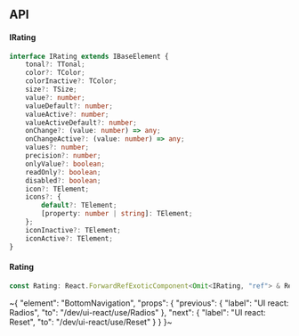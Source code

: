 

## API

#### IRating

```ts
interface IRating extends IBaseElement {
    tonal?: TTonal;
    color?: TColor;
    colorInactive?: TColor;
    size?: TSize;
    value?: number;
    valueDefault?: number;
    valueActive?: number;
    valueActiveDefault?: number;
    onChange?: (value: number) => any;
    onChangeActive?: (value: number) => any;
    values?: number;
    precision?: number;
    onlyValue?: boolean;
    readOnly?: boolean;
    disabled?: boolean;
    icon?: TElement;
    icons?: {
        default?: TElement;
        [property: number | string]: TElement;
    };
    iconInactive?: TElement;
    iconActive?: TElement;
}
```

#### Rating

```ts
const Rating: React.ForwardRefExoticComponent<Omit<IRating, "ref"> & React.RefAttributes<unknown>>;
```


~{
  "element": "BottomNavigation",
  "props": {
    "previous": {
      "label": "UI react: Radios",
      "to": "/dev/ui-react/use/Radios"
    },
    "next": {
      "label": "UI react: Reset",
      "to": "/dev/ui-react/use/Reset"
    }
  }
}~
